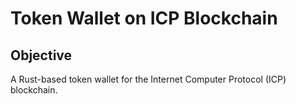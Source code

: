 # Token Wallet on ICP Blockchain

## Objective
A Rust-based token wallet for the Internet Computer Protocol (ICP) blockchain.
 
 
